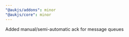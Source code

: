 ```yaml
---
"@aukjs/addons": minor
"@aukjs/core": minor
---
```


Added manual/semi-automatic ack for message queues
